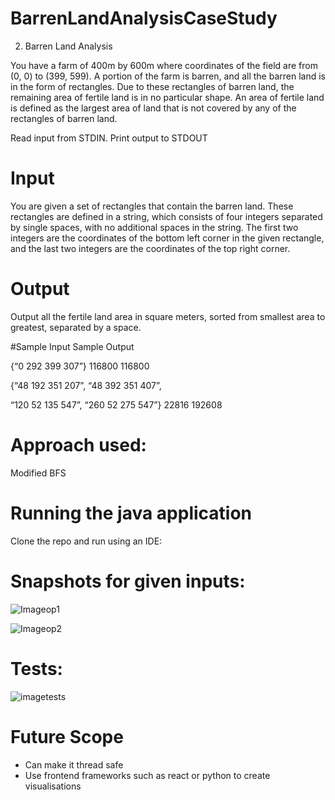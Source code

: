 # BarrenLandAnalysisCaseStudy
2. Barren Land Analysis

You have a farm of 400m by 600m where coordinates of the field are from (0, 0) to (399, 599). A portion of the farm is barren, and all the barren land is in the form of rectangles. Due to these rectangles of barren land, the remaining area of fertile land is in no particular shape. An area of fertile land is defined as the largest area of land that is not covered by any of the rectangles of barren land.

Read input from STDIN. Print output to STDOUT

# Input

You are given a set of rectangles that contain the barren land. These rectangles are defined in a string, which consists of four integers separated by single spaces, with no additional spaces in the string. The first two integers are the coordinates of the bottom left corner in the given rectangle, and the last two integers are the coordinates of the top right corner.

# Output

Output all the fertile land area in square meters, sorted from smallest area to greatest, separated by a space.

#Sample Input Sample Output

{“0 292 399 307”} 116800 116800

{“48 192 351 207”, “48 392 351 407”,

“120 52 135 547”, “260 52 275 547”} 22816 192608

# Approach used: 
Modified BFS

# Running the java application
Clone the repo and run using an IDE:

# Snapshots for given inputs:
 
![Imageop1](https://user-images.githubusercontent.com/25996527/103688247-89890580-4fb7-11eb-951b-8f05f3b429f0.jpg)

![Imageop2](https://user-images.githubusercontent.com/25996527/103688289-9dcd0280-4fb7-11eb-8283-33837c8b6dad.jpg) 

# Tests:

![imagetests](https://user-images.githubusercontent.com/25996527/103688422-cb19b080-4fb7-11eb-89d0-f33d2118897d.jpg)

# Future Scope
- Can make it thread safe 
- Use frontend frameworks such as react or python to create visualisations 

